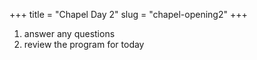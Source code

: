 +++
title = "Chapel Day 2"
slug = "chapel-opening2"
+++

1. answer any questions
1. review the program for today
